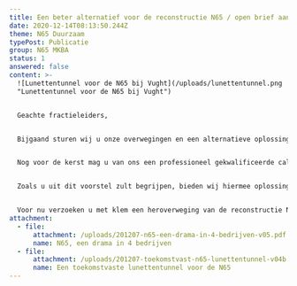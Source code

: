 ```yaml
---
title: Een beter alternatief voor de reconstructie N65 / open brief aan de politiek
date: 2020-12-14T08:13:50.244Z
theme: N65 Duurzaam
typePost: Publicatie
group: N65 MKBA
status: 1
answered: false
content: >-
  ![Lunettentunnel voor de N65 bij Vught](/uploads/lunettentunnel.png
  "Lunettentunnel voor de N65 bij Vught")


  Geachte fractieleiders,


  Bijgaand sturen wij u onze overwegingen en een alternatieve oplossing voor de reconstructie N65, die wij in samenwerking met Stichting Comité N65 hebben ontwikkeld. 


  Nog voor de kerst mag u van ons een professioneel gekwalificeerde calculatie verwachten, waaruit zal blijken dat dit alternatief kostentechnisch kan concurreren met de VKA+. 


  Zoals u uit dit voorstel zult begrijpen, bieden wij hiermee oplossingen voor de vele problemen die VKA+ veroorzaakt, dan wel onbeantwoord laat en worden de beoogde doelen bereikt, ook die in het belang zijn van Vught. Graag lichten wij u dit voorstel nader toe.


  Voor nu verzoeken u met klem een heroverweging van de reconstructie N65 op te nemen bij uw coalitiebesprekingen.
attachment:
  - file:
      attachment: /uploads/201207-n65-een-drama-in-4-bedrijven-v05.pdf
      name: N65, een drama in 4 bedrijven
  - file:
      attachment: /uploads/201207-toekomstvast-n65-lunettentunnel-v04b.pdf
      name: Een toekomstvaste lunettentunnel voor de N65
---
```

